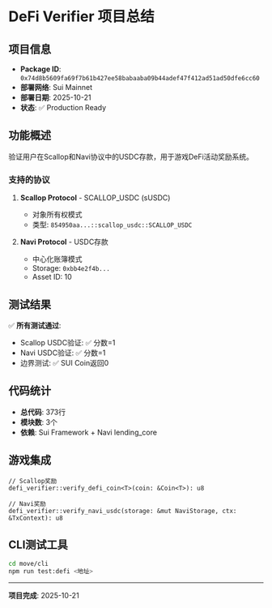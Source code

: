 # DeFi Verifier 项目总结

## 项目信息

- **Package ID**: `0x74d8b5609fa69f7b61b427ee58babaaba09b44adef47f412ad51ad50dfe6cc60`
- **部署网络**: Sui Mainnet
- **部署日期**: 2025-10-21
- **状态**: ✅ Production Ready

## 功能概述

验证用户在Scallop和Navi协议中的USDC存款，用于游戏DeFi活动奖励系统。

### 支持的协议

1. **Scallop Protocol** - SCALLOP_USDC (sUSDC)
   - 对象所有权模式
   - 类型: `854950aa...::scallop_usdc::SCALLOP_USDC`

2. **Navi Protocol** - USDC存款
   - 中心化账簿模式  
   - Storage: `0xbb4e2f4b...`
   - Asset ID: 10

## 测试结果

✅ **所有测试通过**:
- Scallop USDC验证: ✅ 分数=1
- Navi USDC验证: ✅ 分数=1  
- 边界测试: ✅ SUI Coin返回0

## 代码统计

- **总代码**: 373行
- **模块数**: 3个
- **依赖**: Sui Framework + Navi lending_core

## 游戏集成

```move
// Scallop奖励
defi_verifier::verify_defi_coin<T>(coin: &Coin<T>): u8

// Navi奖励  
defi_verifier::verify_navi_usdc(storage: &mut NaviStorage, ctx: &TxContext): u8
```

## CLI测试工具

```bash
cd move/cli
npm run test:defi <地址>
```

---

**项目完成**: 2025-10-21
